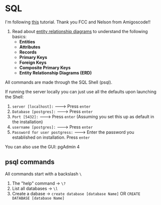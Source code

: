 # SQL

I'm following [this](https://youtu.be/qw--VYLpxG4) tutorial. Thank you FCC and Nelson from Amigoscode!!

1. Read about [entity relationship diagrams](https://github.com/mhgamboa/notes/blob/main/Databases/entity-relationship-diagrams.md) to understand the following basics:
   - **Entities**
   - **Attributes**
   - **Records**
   - **Primary Keys**
   - **Foreign Keys**
   - **Composite Primary Keys**
   - **Entity Relationship Diagrams (ERD)**

All commands are made through the SQL Shell (psql).

If running the server locally you can just use all the defaults upon launching the Shell:

1. `server [localhost]:` ---> Press `enter`
2. `Database [postgres]:` ---> Press `enter`
3. `Port [5432]:` ---> Press `enter` (Assuming you set this up as default in the installation)
4. `username [postgres]:` ---> Press `enter`
5. `Password for user postgress:` ---> Enter the password you established on installation. Press `enter`

You can also use the GUI: pgAdmin 4

## psql commands

All commands start with a backslash `\`

1. The "help" command -> `\?`
2. List all databases -> `\l`
3. Create a dabase -> `create database [database Name]` OR `CREATE DATABASE [database Name]`
